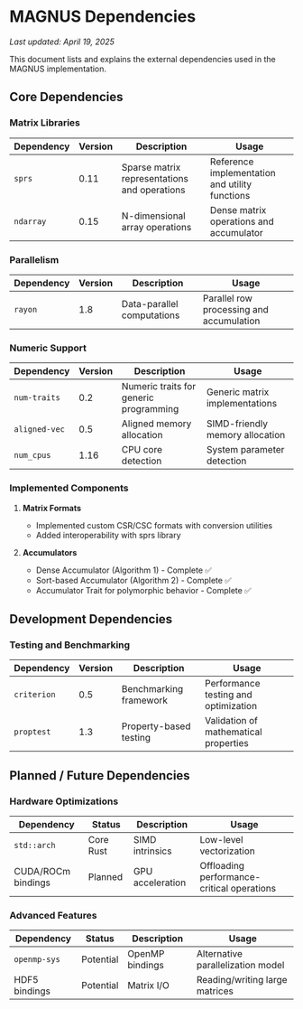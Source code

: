# MAGNUS Dependencies

*Last updated: April 19, 2025*

This document lists and explains the external dependencies used in the MAGNUS implementation.

## Core Dependencies

### Matrix Libraries

| Dependency | Version | Description | Usage |
|------------|---------|-------------|-------|
| `sprs` | 0.11 | Sparse matrix representations and operations | Reference implementation and utility functions |
| `ndarray` | 0.15 | N-dimensional array operations | Dense matrix operations and accumulator |

### Parallelism

| Dependency | Version | Description | Usage |
|------------|---------|-------------|-------|
| `rayon` | 1.8 | Data-parallel computations | Parallel row processing and accumulation |

### Numeric Support

| Dependency | Version | Description | Usage |
|------------|---------|-------------|-------|
| `num-traits` | 0.2 | Numeric traits for generic programming | Generic matrix implementations |
| `aligned-vec` | 0.5 | Aligned memory allocation | SIMD-friendly memory allocation |
| `num_cpus` | 1.16 | CPU core detection | System parameter detection |

### Implemented Components

1. **Matrix Formats**
   - Implemented custom CSR/CSC formats with conversion utilities
   - Added interoperability with sprs library

2. **Accumulators**
   - Dense Accumulator (Algorithm 1) - Complete ✅ 
   - Sort-based Accumulator (Algorithm 2) - Complete ✅
   - Accumulator Trait for polymorphic behavior - Complete ✅

## Development Dependencies

### Testing and Benchmarking

| Dependency | Version | Description | Usage |
|------------|---------|-------------|-------|
| `criterion` | 0.5 | Benchmarking framework | Performance testing and optimization |
| `proptest` | 1.3 | Property-based testing | Validation of mathematical properties |

## Planned / Future Dependencies

### Hardware Optimizations

| Dependency | Status | Description | Usage |
|------------|--------|-------------|-------|
| `std::arch` | Core Rust | SIMD intrinsics | Low-level vectorization |
| CUDA/ROCm bindings | Planned | GPU acceleration | Offloading performance-critical operations |

### Advanced Features

| Dependency | Status | Description | Usage |
|------------|--------|-------------|-------|
| `openmp-sys` | Potential | OpenMP bindings | Alternative parallelization model |
| HDF5 bindings | Potential | Matrix I/O | Reading/writing large matrices |
